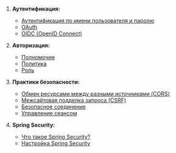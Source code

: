 1. **Аутентификация:**
   - [Аутентификация по имени пользователя и паролю](authentication/username-password/username-password.md)
   - [OAuth](authentication/oauth/oauth.md)
   - [OIDC (OpenID Connect)](password_auth/odic.md)   

2. **Авторизация:**
   - [Полномочие](authorization/authority.md)
   - [Политика](authorization/policy.md)
   - [Роль](authorization/role.md)

3. **Практики безопасности:**
   - [Обмен ресурсами между разными источниками (CORS)](secure/cors.md)
   - [Межсайтовая подделка запроса (CSRF)](secure/csrf.md)
   - [Безопасное соединение](secure/secure-connection.md)
   - [Управление сеансом](secure/session-managmet.md)

4. **Spring Security:**
   - [Что такое Spring Security?](what-is-spring-security.md)
   - [Настройка Spring Security](configure-spring-security.md)
